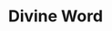 ---
title: "Divine Word"
index: "divine-word"
permalink: /spells/divine-word/
tags:
  - Spell
  - 7th Level
  - Evocation
available_for:
  - Cleric
level: "7th Level"
school: "Evocation"
range: "30 ft"
comp:
  - V
cast_time: "1 Bonus Action"
attack: "CHA Save"
description: |
  You utter a divine word, imbued with the power that shaped the world at the dawn of creation. Choose any number of creatures you can see within range. Each creature that can hear you must make a Charisma saving throw. On a failed save, a creature suffers an effect based on its current hit points:

  - 50 hit points or fewer: deafened for 1 minute

  - 40 hit points or fewer: deafened and blinded for 10 minutes

  - 30 hit points or fewer: blinded, deafened, and stunned for 1 hour

  - 20 hit points or fewer: killed instantly

  Regardless of its current hit points, a celestial, an elemental, a fey, or a fiend that fails its save is forced back to its plane of origin (if it isn't there already) and can't return to your current plane for 24 hours by any means short of a wish spell.
excerpt: "You utter a divine word, imbued with the power that shaped the world at the dawn of creation."
source: "Basic Rules"
---